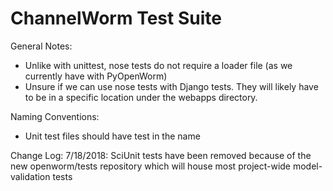 ChannelWorm Test Suite
=====================

General Notes:
* Unlike with unittest, nose tests do not require a loader file (as we currently
  have with PyOpenWorm)
* Unsure if we can use nose tests with Django tests.  They will likely have to be
in a specific location under the webapps directory.   

Naming Conventions:
* Unit test files should have test in the name

Change Log:
7/18/2018: SciUnit tests have been removed because of the new openworm/tests repository
which will house most project-wide model-validation tests
